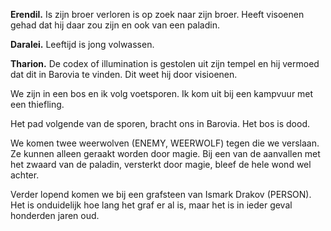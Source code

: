 **Erendil.**
Is zijn broer verloren is op zoek naar zijn broer. Heeft visoenen gehad dat hij daar zou zijn en ook van een paladin.

**Daralei.**
Leeftijd is jong volwassen.

**Tharion.**
De codex of illumination is gestolen uit zijn tempel en hij vermoed dat dit in Barovia te vinden. Dit weet hij door visioenen.

We zijn in een bos en ik volg voetsporen. Ik kom uit bij een kampvuur met een thiefling.

Het pad volgende van de sporen, bracht ons in Barovia. Het bos is dood.

We komen twee weerwolven (ENEMY, WEERWOLF) tegen die we verslaan. Ze kunnen alleen geraakt worden door magie. Bij een van de aanvallen met het zwaard van de paladin, versterkt door magie, bleef de hele wond wel achter.

Verder lopend komen we bij een grafsteen van Ismark Drakov (PERSON). Het is onduidelijk hoe lang het graf er al is, maar het is in ieder geval honderden jaren oud.



